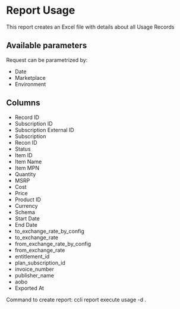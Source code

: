 # Report Usage


This report creates an Excel file with details about all Usage Records


## Available parameters

Request can be parametrized by:

* Date
* Marketplace
* Environment

## Columns
* Record ID	
* Subscription ID	
* Subscription External ID	
* Subscription 
* Recon ID	
* Status	
* Item ID	
* Item Name
* Item MPN	
* Quantity	
* MSRP	
* Cost    	
* Price   	
* Product ID	
* Currency	
* Schema	
* Start Date	
* End Date	
* to_exchange_rate_by_config	
* to_exchange_rate    	
* from_exchange_rate_by_config    	
* from_exchange_rate  	
* entitlement_id	
* plan_subscription_id	
* invoice_number	
* publisher_name	
* aobo	
* Exported At


Command to create report: ccli report execute usage -d .